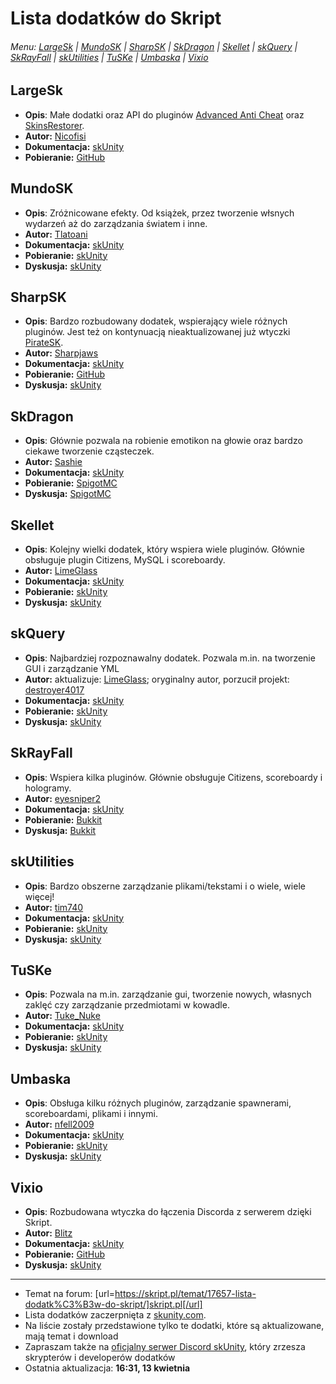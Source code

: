 # Lista dodatków do Skript
###### Menu: [LargeSk](https://github.com/xNorbig/Skript/blob/master/Addons.md/#largesk) | [MundoSK](https://github.com/xNorbig/Skript/blob/master/Addons.md/#mundosk) | [SharpSK](https://github.com/xNorbig/Skript/blob/master/Addons.md/#sharpsk) | [SkDragon](https://github.com/xNorbig/Skript/blob/master/Addons.md/#skdragon) | [Skellet](https://github.com/xNorbig/Skript/blob/master/Addons.md/#skellet) | [skQuery](https://github.com/xNorbig/Skript/blob/master/Addons.md/#skquery) | [SkRayFall](https://github.com/xNorbig/Skript/blob/master/Addons.md/#skrayfall) | [skUtilities](https://github.com/xNorbig/Skript/blob/master/Addons.md/#skutilities) | [TuSKe](https://github.com/xNorbig/Skript/blob/master/Addons.md/#tuske) | [Umbaska](https://github.com/xNorbig/Skript/blob/master/Addons.md/#umbaska) | [Vixio](https://github.com/xNorbig/Skript/blob/master/Addons.md/#vixio)

## LargeSk
* **Opis**: Małe dodatki oraz API do pluginów [Advanced Anti Cheat](https://www.spigotmc.org/resources/aac-advanced-anti-cheat-hack-kill-aura-blocker.6442/) oraz [SkinsRestorer](https://www.spigotmc.org/resources/skinsrestorer.2124/).
* **Autor:** [Nicofisi](https://forums.skunity.com/members/nicofisi.225/)
* **Dokumentacja:** [skUnity](https://skunity.com/LargeSk)
* **Pobieranie:** [GitHub](https://github.com/Nicofisi/LargeSk/releases)
## MundoSK
* **Opis**: Zróżnicowane efekty. Od książek, przez tworzenie włsnych wydarzeń aż do zarządzania światem i inne.
* **Autor:** [Tlatoani](https://forums.skunity.com/resources/authors/tlatoani.12/)
* **Dokumentacja:** [skUnity](https://skunity.com/MundoSK)
* **Pobieranie:** [skUnity](https://forums.skunity.com/resources/mundosk.69/history)
* **Dyskusja:** [skUnity](https://forums.skunity.com/resources/mundosk.69/)
## SharpSK
* **Opis**: Bardzo rozbudowany dodatek, wspierający wiele różnych pluginów. Jest też on kontynuacją nieaktualizowanej już wtyczki [PirateSK](https://skunity.com/PirateSK).
* **Autor:** [Sharpjaws](https://forums.skunity.com/resources/authors/sharpjaws.108/)
* **Dokumentacja:** [skUnity](https://skunity.com/SharpSK)
* **Pobieranie:** [GitHub](https://github.com/Sharpjaws/SharpSK/releases)
* **Dyskusja:** [skUnity](https://forums.skunity.com/resources/sharpsk.72/)
## SkDragon
* **Opis**: Głównie pozwala na robienie emotikon na głowie oraz bardzo ciekawe tworzenie cząsteczek.
* **Autor:** [Sashie](https://www.spigotmc.org/resources/authors/sashie.218984/)
* **Dokumentacja:** [skUnity](https://skunity.com/SkDragon)
* **Pobieranie:** [SpigotMC](https://www.spigotmc.org/resources/skript-addon-skdragon-v0-13-1-beta-free-emotes-particles-great-eula-perks.24173/history)
* **Dyskusja:** [SpigotMC](https://www.spigotmc.org/resources/skript-addon-skdragon-v0-13-1-beta-free-emotes-particles-great-eula-perks.24173/)
## Skellet
* **Opis**: Kolejny wielki dodatek, który wspiera wiele pluginów. Głównie obsługuje plugin Citizens, MySQL i scoreboardy.
* **Autor:** [LimeGlass](https://forums.skunity.com/resources/authors/limeglass.15/)
* **Dokumentacja:** [skUnity](https://skunity.com/Skellett)
* **Pobieranie:** [skUnity](https://forums.skunity.com/resources/skellett-the-addon-with-a-beast-name.24/history)
* **Dyskusja:** [skUnity](https://forums.skunity.com/resources/skellett-the-addon-with-a-beast-name.24/)
## skQuery
* **Opis**: Najbardziej rozpoznawalny dodatek. Pozwala m.in. na tworzenie GUI i zarządzanie YML
* **Autor:** aktualizuje: [LimeGlass](https://forums.skunity.com/resources/authors/limeglass.15/); oryginalny autor, porzucił projekt: [destroyer4017](https://dev.bukkit.org/members/destroyer4017) 
* **Dokumentacja:** [skUnity](https://skunity.com/SkQuery)
* **Pobieranie:** [skUnity](https://forums.skunity.com/resources/unofficial-skquery-fork-1-11-2.68/history)
* **Dyskusja:** [skUnity](https://forums.skunity.com/resources/unofficial-skquery-fork-1-11-2.68/)
## SkRayFall
* **Opis**: Wspiera kilka pluginów. Głównie obsługuje Citizens, scoreboardy i hologramy.
* **Autor:** [eyesniper2](https://dev.bukkit.org/members/eyesniper2)
* **Dokumentacja:** [skUnity](https://www.skunity.com/SkRayFall)
* **Pobieranie:** [Bukkit](https://dev.bukkit.org/projects/skrayfall/files)
* **Dyskusja:** [Bukkit](https://dev.bukkit.org/projects/skrayfall)
## skUtilities
* **Opis**: Bardzo obszerne zarządzanie plikami/tekstami i o wiele, wiele więcej!
* **Autor:** [tim740](https://forums.skunity.com/resources/authors/tim740.19/)
* **Dokumentacja:** [skUnity](https://www.skunity.com/SkStuff)
* **Pobieranie:** [skUnity](https://forums.skunity.com/resources/skutilities.26/history)
* **Dyskusja:** [skUnity](https://forums.skunity.com/resources/skutilities.26/)
## TuSKe
* **Opis**: Pozwala na m.in. zarządzanie gui, tworzenie nowych, własnych zaklęć czy zarządzanie przedmiotami w kowadle.
* **Autor:** [Tuke_Nuke](https://www.spigotmc.org/resources/authors/tuke_nuke.98407/)
* **Dokumentacja:** [skUnity](https://www.skunity.com/TuSKe)
* **Pobieranie:** [skUnity](https://www.spigotmc.org/resources/tuske.25136/history)
* **Dyskusja:** [skUnity](https://www.spigotmc.org/resources/tuske.25136/)
## Umbaska
* **Opis**: Obsługa kilku różnych pluginów, zarządzanie spawnerami, scoreboardami, plikami i innymi.
* **Autor:** [nfell2009](https://www.spigotmc.org/resources/authors/nfell2009.983/)
* **Dokumentacja:** [skUnity](https://www.skunity.com/Umbaska)
* **Pobieranie:** [skUnity](https://www.spigotmc.org/resources/addon-umbaska.7352/history)
* **Dyskusja:** [skUnity](https://www.spigotmc.org/resources/addon-umbaska.7352/)
## Vixio
* **Opis**: Rozbudowana wtyczka do łączenia Discorda z serwerem dzięki Skript.
* **Autor:** [Blitz](https://forums.skunity.com/resources/authors/blitz.9/)
* **Dokumentacja:** [skUnity](https://www.skunity.com/Vixio)
* **Pobieranie:** [GitHub](https://github.com/iBlitzkriegi/Vixio/releases)
* **Dyskusja:** [skUnity](https://forums.skunity.com/resources/vixio-1-0-8-the-best-discord-addon-on-the-market.19/)
---
* Temat na forum: [url=https://skript.pl/temat/17657-lista-dodatk%C3%B3w-do-skript/]skript.pl[/url]
* Lista dodatków zaczerpnięta z [skunity.com](https://skunity.com). 
* Na liście zostały przedstawione tylko te dodatki, które są aktualizowane, mają temat i download
* Zapraszam także na [oficjalny serwer Discord skUnity](https://discord.gg/q7UM6vJ), który zrzesza skrypterów i developerów dodatków
* Ostatnia aktualizacja: **16:31, 13 kwietnia**
